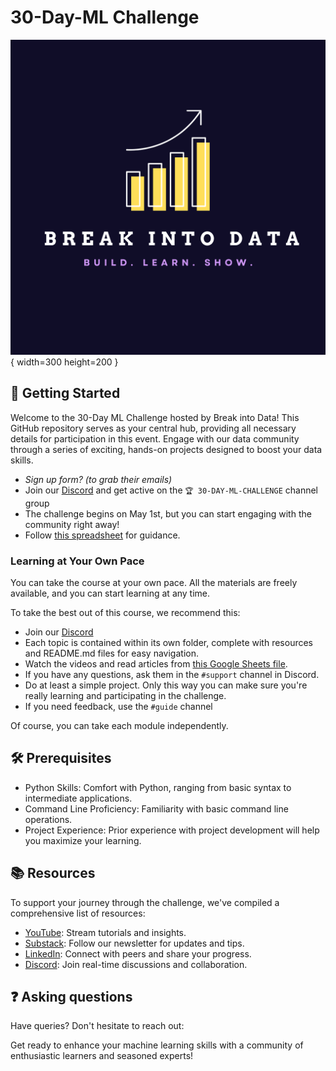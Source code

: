 # 30-Day-ML Challenge

![Break Into Data Logo](images/bid.png){ width=300 height=200 }

## 🌟 Getting Started

Welcome to the 30-Day ML Challenge hosted by Break into Data! This GitHub repository serves as your central hub, providing all necessary details for participation in this event. Engage with our data community through a series of exciting, hands-on projects designed to boost your data skills.

* _Sign up form? (to grab their emails)_
* Join our [Discord](https://discord.gg/G6wwZXrFPB) and get active on the `🏆 30-DAY-ML-CHALLENGE` channel group
* The challenge begins on May 1st, but you can start engaging with the community right away!
* Follow [this spreadsheet](https://docs.google.com/spreadsheets/d/13fsOcgX6VtGpLcjl9-h3xL3e3ym4q0uROEUbrlT38eE/edit#gid=0) for guidance.

### Learning at Your Own Pace

You can take the course at your own pace. All the materials are freely available, and you can start learning at any time.

To take the best out of this course, we recommend this:

* Join our [Discord](https://discord.gg/G6wwZXrFPB)
* Each topic is contained within its own folder, complete with resources and README.md files for easy navigation.
* Watch the videos and read articles from [this Google Sheets file](https://docs.google.com/spreadsheets/d/13fsOcgX6VtGpLcjl9-h3xL3e3ym4q0uROEUbrlT38eE/edit#gid=0).
* If you have any questions, ask them in the `#support` channel in Discord.
* Do at least a simple project. Only this way you can make sure you're really learning and participating in the challenge.
* If you need feedback, use the `#guide` channel

Of course, you can take each module independently.

## 🛠️ Prerequisites

* Python Skills: Comfort with Python, ranging from basic syntax to intermediate applications.
* Command Line Proficiency: Familiarity with basic command line operations.
* Project Experience: Prior experience with project development will help you maximize your learning.

## 📚 Resources

To support your journey through the challenge, we've compiled a comprehensive list of resources:

* [YouTube](https://www.youtube.com/channel/UCv9TSSXw9SVWdQreJo2ZU_Q): Stream tutorials and insights.
* [Substack](https://breakintodata.substack.com/about): Follow our newsletter for updates and tips.
* [LinkedIn](https://www.linkedin.com/company/break-into-data/): Connect with peers and share your progress.
* [Discord](https://discord.gg/G6wwZXrFPB): Join real-time discussions and collaboration.

## ❓ Asking questions

Have queries? Don't hesitate to reach out:


Get ready to enhance your machine learning skills with a community of enthusiastic learners and seasoned experts!